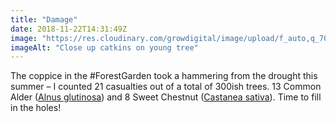 ```yaml
---
title: "Damage"
date: 2018-11-22T14:31:49Z
image: "https://res.cloudinary.com/growdigital/image/upload/f_auto,q_70,w_736/v1542839620/alder-catkins-6376E73E.jpg"
imageAlt: "Close up catkins on young tree"
---
```


The coppice in the #ForestGarden took a hammering from the drought this summer – I counted 21 casualties out of a total of 300ish trees. 13 Common Alder ([Alnus glutinosa](https://pfaf.org/user/Plant.aspx?LatinName=Alnus+glutinosa)) and 8 Sweet Chestnut ([Castanea sativa](https://pfaf.org/user/plant.aspx?LatinName=Castanea+sativa)). Time to fill in the holes!
